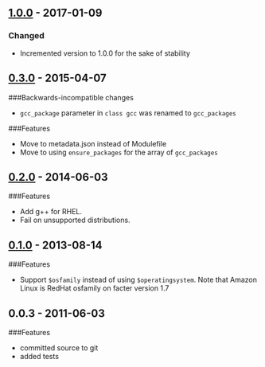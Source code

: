 ## [1.0.0] - 2017-01-09
### Changed
- Incremented version to 1.0.0 for the sake of stability

## [0.3.0] - 2015-04-07
###Backwards-incompatible changes
- `gcc_package` parameter in `class gcc` was renamed to `gcc_packages`

###Features
- Move to metadata.json instead of Modulefile
- Move to using `ensure_packages` for the array of `gcc_packages`

## [0.2.0] - 2014-06-03
###Features
- Add g++ for RHEL.
- Fail on unsupported distributions.

## [0.1.0] - 2013-08-14 
###Features
- Support `$osfamily` instead of using `$operatingsystem`. Note that
Amazon Linux is RedHat osfamily on facter version 1.7

## 0.0.3 - 2011-06-03
###Features
- committed source to git
- added tests

[0.1.0]: https://github.com/puppetlabs/puppetlabs-gcc/compare/0.0.3...0.1.0
[0.2.0]: https://github.com/puppetlabs/puppetlabs-gcc/compare/0.1.0...0.2.0
[0.3.0]: https://github.com/puppetlabs/puppetlabs-gcc/compare/0.2.0...0.3.0
[1.0.0]: https://github.com/puppetlabs/puppetlabs-gcc/compare/0.3.0...1.0.0
